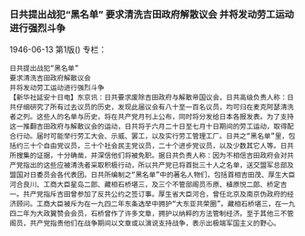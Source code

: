 ### 日共提出战犯“黑名单”  要求清洗吉田政府解散议会  并将发动劳工运动进行强烈斗争

1946-06-13
第1版()
专栏：

    日共提出战犯“黑名单”
    要求清洗吉田政府解散议会
    并将发动劳工运动进行强烈斗争
    【新华社延安十日电】东京讯：日共要求废除吉田政府与解散帝国议会，日共高级负责人称：日共仔细研究了所有过去议员的历史，发现此届议会有八十至一百名议员，均可归在麦克阿瑟清洗者之列。这些人的名单与历史，将在共产党月刊上公布，同时将分发给日本各报发表。为了支持这一推翻吉田政府与解散议会的运动，日共将于六月二十日至七月十日期间的劳工运动，取得配合行动。届时可能举行劳工大会、示威、罢工，以及实行劳工管理工厂。日共之“黑名单”里，包括约三十个自由党议员，三十个社会民主党议员，二十个进步党议员，以及少数其它人等。日共所搜集的证据，十分确凿，并深信他们将被免职。据日共负责人称：因为不相信吉田政府会对共产党指出的这些应被清洗者采取积极行动，所以共产党已将首批三十人之名单，送交盟军总部及盟国对日委员会各代表团。日共所编制之“黑名单”中的著名人物们，包括首相吉田茂、厚生大臣河合良川、工商大臣星岛二郎、藏相石桥堪三，及三个不管部阁员币原、植原悦二郎、桥定吉一。共产党指斥吉田曾参加了反共公约之签订事。厚生省大臣河合，曾任北京及南京伪政府的经济顾问。工商大臣被斥为在一九四二年东条选举中拥护“大东亚共荣圈”。藏相石桥堪三，在一九四二年为大政翼赞会会员，石桥曾作了许多文章，拥护以纳粹的方法管制经济。至于其他三不管阁员，共产党指责他们在战争期间以文章或以演说支持战争，表示出极端军国主义的野心。
